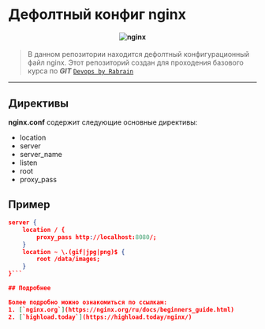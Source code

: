 # Дефолтный конфиг nginx
<h4 align=center>
  <img alt=nginx src="https://www.nginx.com/wp-content/uploads/2021/08/NGINX-Part-of-F5-horiz-black-type-1.svg">
</h4>

> В данном репозитории находится дефолтный конфигурационный файл nginx.
> Этот репозиторий создан для проходения базового курса по ***GIT***  [`Devops by Rabrain`](https://rebrainme.com/devops/)

---

## Директивы

__nginx.conf__ содержит следующие основные директивы:
- location
- server
- server_name 
- listen
- root
- proxy_pass

## Пример

```json
server {
    location / {
        proxy_pass http://localhost:8080/;
    }
    location ~ \.(gif|jpg|png)$ {
        root /data/images;
    }
}```

## Подробнее

Более подробно можно ознакомиться по ссылкам:
1. [`nginx.org`](https://nginx.org/ru/docs/beginners_guide.html)
2. [`highload.today`](https://highload.today/nginx/)

